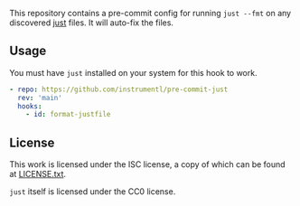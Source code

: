 This repository contains a pre-commit config for running `just --fmt` on any
discovered [just](https://github.com/casey/just) files. It will auto-fix the
files.

## Usage

You must have `just` installed on your system for this hook to work.

```yaml
- repo: https://github.com/instrumentl/pre-commit-just
  rev: 'main'
  hooks:
    - id: format-justfile
```

## License

This work is licensed under the ISC license, a copy of which can be found at [LICENSE.txt](LICENSE.txt).

`just` itself is licensed under the CC0 license.
